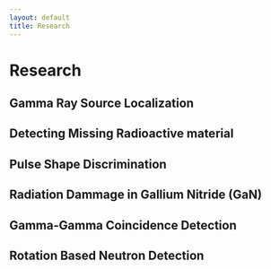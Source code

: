 ```yaml
---
layout: default
title: Research
---
```

# Research
## Gamma Ray Source Localization

## Detecting Missing Radioactive material

## Pulse Shape Discrimination

## Radiation Dammage in Gallium Nitride (GaN)

## Gamma-Gamma Coincidence Detection

## Rotation Based Neutron Detection
